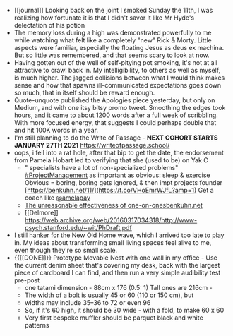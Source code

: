 - [[journal]] Looking back on the joint I smoked Sunday the 11th, I was realizing how fortunate it is that I didn't savor it like Mr Hyde's delectation of his potion 
- The memory loss during a high was demonstrated powerfully to me while watching what felt like a completely "new" Rick & Morty. Little aspects were familiar, especially the floating Jesus as deus ex machina. But so little was remembered, and that seems scary to look at now.
- Having gotten out of the well of self-pitying pot smoking, it's not at all attractive to crawl back in. My intelligibility, to others as well as myself, is much higher. The jagged collisions between what I would think makes sense and how that spawns ill-communicated expectations goes down so much, that in itself should be reward enough. 
- Quote-unquote published the Apologies piece yesterday, but only on Medium, and with one itsy bitsy promo tweet. Smoothing the edges took hours, and it came to about 1200 words after a full week of scribbling. With more focused energy, that suggests I could perhaps double that and hit 100K words in a year.
- I'm still planning to do the Write of Passage - **NEXT COHORT STARTS JANUARY 27TH 2021** https://writeofpassage.school/
- oops, i fell into a rat hole, after that bip to get the date, the endorsement from Pamela Hobart led to verifying that she (used to be) on Yak C
    - " specialists have a lot of non-specialized problems" 
[#ProjectManagement](https://twitter.com/hashtag/ProjectManagement?src=hashtag_click) as important as obvious: sleep & exercise
Obvious = boring, boring gets ignored, & then impt projects founder
[https://benkuhn.net/11/](https://t.co/VHoEmrWJfL?amp=1) 
Get a coach like [@amelapay](https://twitter.com/amelapay)
    - [The unreasonable effectiveness of one-on-onesbenkuhn.net](https://t.co/VHoEmrWJfL?amp=1)
    - [[Delmore]] https://web.archive.org/web/20160317034318/http://www-psych.stanford.edu/~wit/PhDraft.pdf
- I still hanker for the New Old Home wave, which I arrived too late to play in. My ideas about transforming small living spaces feel alive to me, even though they're so small scale. 
- {{[[DONE]]}} Prototype Movable Nest with one wall in my office - Use the current denim sheet that's covering my desk, back with the largest piece of cardboard I can find, and then run a very simple audibility test pre-post
    - one tatami dimension - 88cm x 176 (0.5: 1) Tall ones are 216cm - 
    - The width of a bolt is usually 45 or 60 (110 or 150 cm), but 
    - widths may include 35–36 to 72 or even 96
    - So, if it's 60 high, it should be 30 wide - with a fold, to make 60 x 60
    - Very first bespoke muffler should be parquet black and white patterns
